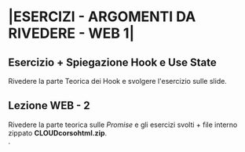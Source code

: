 # |ESERCIZI - ARGOMENTI DA RIVEDERE - WEB 1|

## Esercizio + Spiegazione Hook e Use State

Rivedere la parte Teorica dei Hook e svolgere l'esercizio sulle slide.




## Lezione WEB - 2

Rivedere la parte teorica sulle *Promise* e gli esercizi svolti + file interno zippato **CLOUDcorsohtml.zip**.<br>.

